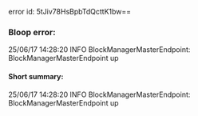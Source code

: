error id: 5tJiv78HsBpbTdQcttK1bw==
### Bloop error:

25/06/17 14:28:20 INFO BlockManagerMasterEndpoint: BlockManagerMasterEndpoint up
#### Short summary: 

25/06/17 14:28:20 INFO BlockManagerMasterEndpoint: BlockManagerMasterEndpoint up